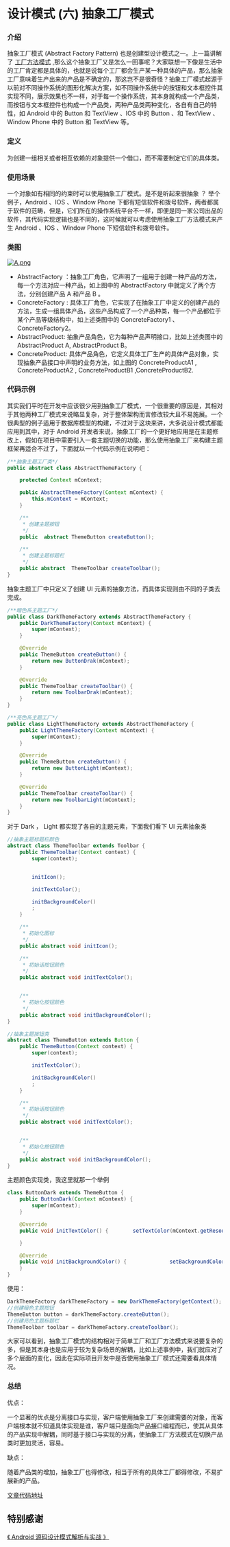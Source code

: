 # 设计模式 \(六\) 抽象工厂模式

### 介绍

抽象工厂模式 \(Abstract Factory Pattern\) 也是创建型设计模式之一。上一篇讲解了 [工厂方法模式](https://juejin.im/post/5d7125d5f265da03d7283ce9) ,那么这个抽象工厂又是怎么一回事呢？大家联想一下像是生活中的工厂肯定都是具体的，也就是说每个工厂都会生产某一种具体的产品，那么抽象工厂意味着生产出来的产品是不确定的，那这岂不是很奇怪？抽象工厂模式起源于以前对不同操作系统的图形化解决方案，如不同操作系统中的按钮和文本框控件其实现不同，展示效果也不一样，对于每一个操作系统，其本身就构成一个产品类，而按钮与文本框控件也构成一个产品类，两种产品类两种变化，各自有自己的特性，如 Android 中的 Button 和 TextView 、IOS 中的 Button 、和 TextView 、 Window Phone 中的 Button 和 TextView 等。

### 定义

为创建一组相关或者相互依赖的对象提供一个借口，而不需要制定它们的具体类。

### 使用场景

一个对象如有相同的约束时可以使用抽象工厂模式。是不是听起来很抽象 ？ 举个例子，Android 、IOS 、Window Phone 下都有短信软件和拨号软件，两者都属于软件的范畴，但是，它们所在的操作系统平台不一样，即便是同一家公司出品的软件，其代码实现逻辑也是不同的，这时候就可以考虑使用抽象工厂方法模式来产生 Android 、IOS 、Window Phone 下短信软件和拨号软件。

### 类图

[![A.png](https://s3.ax2x.com/2019/09/05/A.png)](https://free.imgsha.com/i/E9w9P)

* AbstractFactory ：抽象工厂角色，它声明了一组用于创建一种产品的方法，每一个方法对应一种产品，如上图中的 AbstractFactory 中就定义了两个方法，分别创建产品 A 和产品 B 。
* ConcreteFactory : 具体工厂角色，它实现了在抽象工厂中定义的创建产品的方法，生成一组具体产品，这些产品构成了一个产品种类，每一个产品都位于某个产品等级结构中，如上述类图中的 ConcreteFactory1 、ConcreteFactory2。
* AbstractProduct: 抽象产品角色，它为每种产品声明接口，比如上述类图中的 AbstractProduct A, AbstractProduct B。
* ConcreteProduct: 具体产品角色，它定义具体工厂生产的具体产品对象，实现抽象产品接口中声明的业务方法，如上图的 ConcreteProductA1 , ConcreteProductA2 , ConcreteProductB1 ,ConcreteProductB2.

### 代码示例

其实我们平时在开发中应该很少用到抽象工厂模式，一个很重要的原因是，其相对于其他两种工厂模式来说略显复杂，对于整体架构而言修改较大且不易施展。一个很典型的例子适用于数据库模型的构建，不过对于这块来讲，大多说设计模式都能应用到其中，对于 Android 开发者来说，抽象工厂的一个更好地应用是在主题修改上，假如在项目中需要引入一套主题切换的功能，那么使用抽象工厂来构建主题框架再适合不过了，下面就以一个代码示例在说明吧：

```java
/**抽象主题工厂类*/
public abstract class AbstractThemeFactory {

    protected Context mContext;

    public AbstractThemeFactory(Context mContext) {
        this.mContext = mContext;
    }

    /**
     * 创建主题按钮
     */
    public  abstract ThemeButton createButton();

    /**
     * 创建主题标题栏
     */
    public abstract  ThemeToolbar createToolbar();
}
```

抽象主题工厂中只定义了创建 UI 元素的抽象方法，而具体实现则由不同的子类去完成。

```java
/**暗色系主题工厂*/
public class DarkThemeFactory extends AbstractThemeFactory {
    public DarkThemeFactory(Context mContext) {
        super(mContext);
    }

    @Override
    public ThemeButton createButton() {
        return new ButtonDrak(mContext);
    }

    @Override
    public ThemeToolbar createToolbar() {
        return new ToolbarDrak(mContext);
    }
}
```

```java
/**亮色系主题工厂*/
public class LightThemeFactory extends AbstractThemeFactory {
    public LightThemeFactory(Context mContext) {
        super(mContext);
    }

    @Override
    public ThemeButton createButton() {
        return new ButtonLight(mContext);
    }

    @Override
    public ThemeToolbar createToolbar() {
        return new ToolbarLight(mContext);
    }
}
```

对于 Dark ， Light 都实现了各自的主题元素，下面我们看下 UI 元素抽象类

```java
//抽象主题标题栏颜色
abstract class ThemeToolbar extends Toolbar {
    public ThemeToolbar(Context context) {
        super(context);


        initIcon();

        initTextColor();

        initBackgroundColor()
        ;
    }

    /**
     * 初始化图标
     */
    public abstract void initIcon();

    /**
     * 初始话按钮颜色
     */
    public abstract void initTextColor();


    /**
     * 初始化按钮颜色
     */
    public abstract void initBackgroundColor();
}
```

```java
//抽象主题按钮类
abstract class ThemeButton extends Button {
    public ThemeButton(Context context) {
        super(context);

        initTextColor();

        initBackgroundColor()
        ;
    }

    /**
     * 初始话按钮颜色
     */
    public abstract void initTextColor();


    /**
     * 初始化按钮颜色
     */
    public abstract void initBackgroundColor();
}
```

主题颜色实现类，我这里就那一个举例

```java
class ButtonDark extends ThemeButton {
    public ButtonDark(Context mContext) {
        super(mContext);
    }

    @Override
    public void initTextColor() {        setTextColor(mContext.getResources().getColor(R.color.dark_color));

    }

    @Override
    public void initBackgroundColor() {              setBackgroundColor(mContext.getResources().getColor(R.color.dark_color));
    }
}
```

使用：

```java
DarkThemeFactory darkThemeFactory = new DarkThemeFactory(getContext();
//创建暗色主题按钮
ThemeButton button = darkThemeFactory.createButton();
//创建亮色主题标题栏
ThemeToolbar toolbar = darkThemeFactory.createToolbar();
```

大家可以看到，抽象工厂模式的结构相对于简单工厂和工厂方法模式来说要复杂的多，但是其本身也是应用于较为复杂场景的解耦，比如上述事例中，我们就应对了多个层面的变化，因此在实际项目开发中是否使用抽象工厂模式还需要看具体情况。

### 总结

优点：

一个显著的优点是分离接口与实现，客户端使用抽象工厂来创建需要的对象，而客户端根本就不知道具体实现是谁，客户端只是面向产品接口编程而已，使其从具体的产品实现中解耦，同时基于接口与实现的分离，使抽象工厂方法模式在切换产品类时更加灵活，容易。

缺点：

随着产品类的增加，抽象工厂也得修改，相当于所有的具体工厂都得修改，不易扩展新的产品。

[文章代码地址](https://github.com/yangkun19921001/AndroidDpCode)

## 特别感谢

[《 Android 源码设计模式解析与实战 》](https://item.jd.com/12113187.html)

